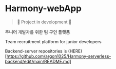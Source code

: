 # Harmony-webApp
> 🔧 Project in development 🔧 

주니어 개발자를 위한 팀 구인 플랫폼

Team recruitment platform for junior developers

Backend-server repositories is (HERE)[https://github.com/argon1025/Harmony-serverless-backend/edit/main/README.md]